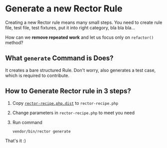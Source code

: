 # Generate a new Rector Rule

Creating a new Rector rule means many small steps. You need to create rule file, test file, test fixtures, put it into right category, bla bla bla...

How can we **remove repeated work** and let us focus only on `refactor()` method?

## What `generate` Command is Does?

It creates a bare structured Rule.
Don't worry, also generates a test case, which is required to contribute.

## How to Generate Rector rule in 3 steps?

1. Copy [`rector-recipe.php.dist`](/rector-recipe.php.dist) to `rector-recipe.php`
2. Change parameters in `rector-recipe.php` to meet you need
3. Run command

    ```bash
    vendor/bin/rector generate
    ```

That's it :)
